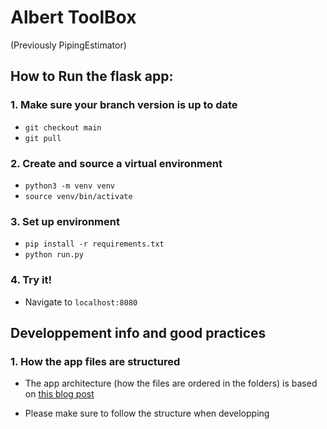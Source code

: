 # Albert ToolBox

(Previously PipingEstimator)

## How to Run the flask app:
### 1. Make sure your branch version is up to date

- `git checkout main`
- `git pull`

### 2. Create and source a virtual environment 

- `python3 -m venv venv`
- `source venv/bin/activate`

### 3. Set up environment

- `pip install -r requirements.txt`
- `python run.py`

### 4. Try it!

- Navigate to `localhost:8080` 


## Developpement info and good practices

### 1. How the app files are structured

- The app architecture (how the files are ordered in the folders) is based on
  [this blog post](https://www.digitalocean.com/community/tutorials/how-to-structure-large-flask-applications)
  
- Please make sure to follow the structure when developping

## 